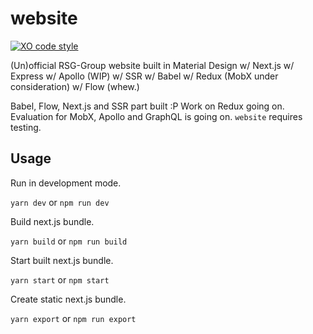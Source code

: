 # website

[![XO code style](https://img.shields.io/badge/code_style-XO-5ed9c7.svg)](https://github.com/sindresorhus/xo)

(Un)official RSG-Group website built in Material Design w/ Next.js w/ Express w/ Apollo (WIP) w/ SSR w/ Babel w/ Redux (MobX under consideration) w/ Flow (whew.)

Babel, Flow, Next.js and SSR part built :P
Work on Redux going on.
Evaluation for MobX, Apollo and GraphQL is going on.
`website` requires testing.

## Usage

Run in development mode.

`yarn dev` or `npm run dev`

Build next.js bundle.

`yarn build` or `npm run build`

Start built next.js bundle.

`yarn start` or `npm start`

Create static next.js bundle.

`yarn export` or `npm run export`
